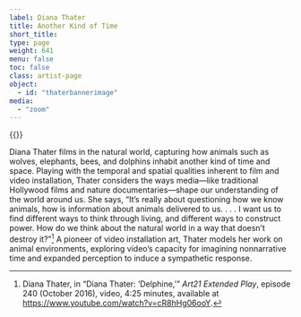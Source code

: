 ```yaml
---
label: Diana Thater
title: Another Kind of Time
short_title:
type: page
weight: 641
menu: false
toc: false
class: artist-page
object:
  - id: "thaterbannerimage"
media:
  - "zoom"
---
```

{{<q-figure id="thaterbannerimage" >}}

Diana Thater films in the natural world, capturing how animals such as wolves, elephants, bees, and dolphins inhabit another kind of time and space. Playing with the temporal and spatial qualities inherent to film and video installation, Thater considers the ways media—like traditional Hollywood films and nature documentaries—shape our understanding of the world around us. She says, “It’s really about questioning how we know animals, how is information about animals delivered to us. . . . I want us to find different ways to think through living, and different ways to construct power. How do we think about the natural world in a way that doesn’t destroy it?”[^1] A pioneer of video installation art, Thater models her work on animal environments, exploring video’s capacity for imagining nonnarrative time and expanded perception to induce a sympathetic response.

[^1]: Diana Thater, in “Diana Thater: ‘Delphine,’” *Art21 Extended Play*, episode 240 (October 2016), video, 4:25 minutes, available at https://www.youtube.com/watch?v=cR8hHg06ooY.
